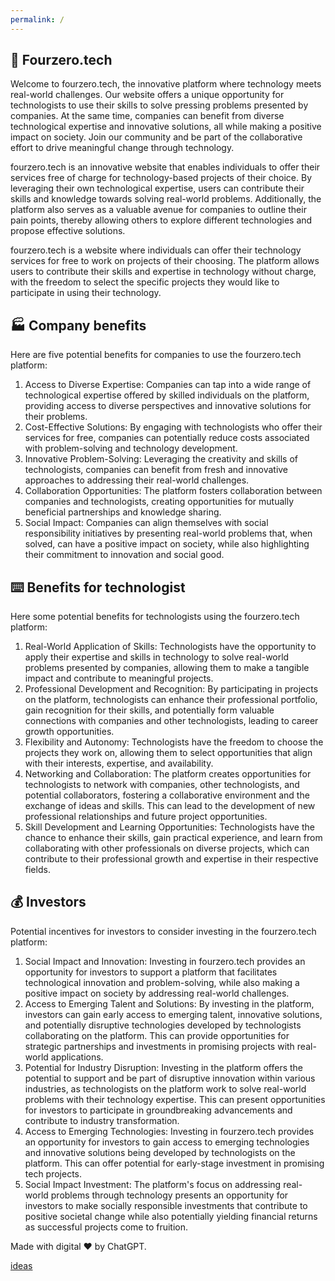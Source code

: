 ```yaml
---
permalink: /
---
```


## 👋 Fourzero.tech

Welcome to fourzero.tech, the innovative platform where technology meets real-world challenges. Our website offers a unique opportunity for technologists to use their skills to solve pressing problems presented by companies. At the same time, companies can benefit from diverse technological expertise and innovative solutions, all while making a positive impact on society. Join our community and be part of the collaborative effort to drive meaningful change through technology.

fourzero.tech is an innovative website that enables individuals to offer their services free of charge for technology-based projects of their choice. By leveraging their own technological expertise, users can contribute their skills and knowledge towards solving real-world problems. Additionally, the platform also serves as a valuable avenue for companies to outline their pain points, thereby allowing others to explore different technologies and propose effective solutions.

fourzero.tech is a website where individuals can offer their technology services for free to work on projects of their choosing. The platform allows users to contribute their skills and expertise in technology without charge, with the freedom to select the specific projects they would like to participate in using their technology.


## 🏭 Company benefits

Here are five potential benefits for companies to use the fourzero.tech platform: 

1. Access to Diverse Expertise: Companies can tap into a wide range of technological expertise offered by skilled individuals on the platform, providing access to diverse perspectives and innovative solutions for their problems. 
2. Cost-Effective Solutions: By engaging with technologists who offer their services for free, companies can potentially reduce costs associated with problem-solving and technology development. 
3. Innovative Problem-Solving: Leveraging the creativity and skills of technologists, companies can benefit from fresh and innovative approaches to addressing their real-world challenges. 
4. Collaboration Opportunities: The platform fosters collaboration between companies and technologists, creating opportunities for mutually beneficial partnerships and knowledge sharing. 
5. Social Impact: Companies can align themselves with social responsibility initiatives by presenting real-world problems that, when solved, can have a positive impact on society, while also highlighting their commitment to innovation and social good.

## ⌨️ Benefits for technologist

Here some potential benefits for technologists using the fourzero.tech platform: 

1. Real-World Application of Skills: Technologists have the opportunity to apply their expertise and skills in technology to solve real-world problems presented by companies, allowing them to make a tangible impact and contribute to meaningful projects. 
2. Professional Development and Recognition: By participating in projects on the platform, technologists can enhance their professional portfolio, gain recognition for their skills, and potentially form valuable connections with companies and other technologists, leading to career growth opportunities.
3. Flexibility and Autonomy: Technologists have the freedom to choose the projects they work on, allowing them to select opportunities that align with their interests, expertise, and availability. 
4. Networking and Collaboration: The platform creates opportunities for technologists to network with companies, other technologists, and potential collaborators, fostering a collaborative environment and the exchange of ideas and skills. This can lead to the development of new professional relationships and future project opportunities.
5. Skill Development and Learning Opportunities: Technologists have the chance to enhance their skills, gain practical experience, and learn from collaborating with other professionals on diverse projects, which can contribute to their professional growth and expertise in their respective fields.

## 💰 Investors 

Potential incentives for investors to consider investing in the fourzero.tech platform: 

1. Social Impact and Innovation: Investing in fourzero.tech provides an opportunity for investors to support a platform that facilitates technological innovation and problem-solving, while also making a positive impact on society by addressing real-world challenges. 
2. Access to Emerging Talent and Solutions: By investing in the platform, investors can gain early access to emerging talent, innovative solutions, and potentially disruptive technologies developed by technologists collaborating on the platform. This can provide opportunities for strategic partnerships and investments in promising projects with real-world applications.
3. Potential for Industry Disruption: Investing in the platform offers the potential to support and be part of disruptive innovation within various industries, as technologists on the platform work to solve real-world problems with their technology expertise. This can present opportunities for investors to participate in groundbreaking advancements and contribute to industry transformation.
4. Access to Emerging Technologies: Investing in fourzero.tech provides an opportunity for investors to gain access to emerging technologies and innovative solutions being developed by technologists on the platform. This can offer potential for early-stage investment in promising tech projects. 
5. Social Impact Investment: The platform's focus on addressing real-world problems through technology presents an opportunity for investors to make socially responsible investments that contribute to positive societal change while also potentially yielding financial returns as successful projects come to fruition.

Made with digital ❤️ by ChatGPT.

[ideas](mailto:ideas@fourzero.tech)
